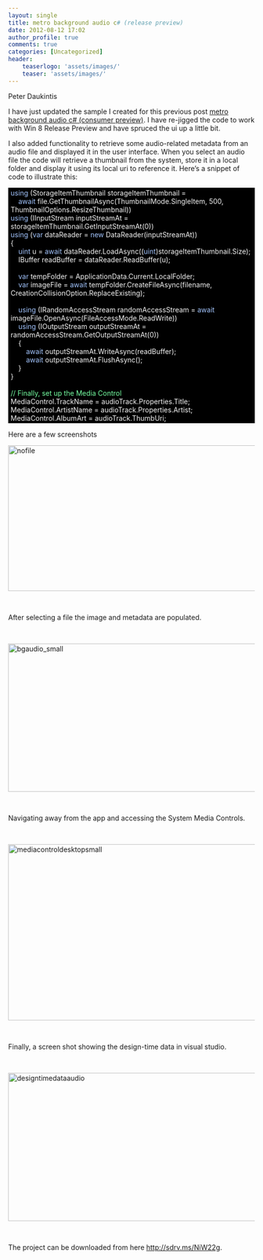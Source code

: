 ```yaml
---
layout: single
title: metro background audio c# (release preview)
date: 2012-08-12 17:02
author_profile: true
comments: true
categories: [Uncategorized]
header:
    teaserlogo: 'assets/images/'
    teaser: 'assets/images/'
---
```

<p>Peter Daukintis</p>  <p>I have just updated the sample I created for this previous post <a href="http://babaandthepigman.wordpress.com/2012/03/17/metro-background-audio-c-consumer-preview/" target="_blank">metro background audio c# (consumer preview)</a>. I have re-jigged the code to work with Win 8 Release Preview and have spruced the ui up a little bit. </p>  <p>I also added functionality to retrieve some audio-related metadata from an audio file and displayed it in the user interface. When you select an audio file the code will retrieve a thumbnail from the system, store it in a local folder and display it using its local uri to reference it. Here’s a snippet of code to illustrate this: </p>  <p>   <div style="margin:0;display:inline;float:none;padding:0;" id="scid:9ce6104f-a9aa-4a17-a79f-3a39532ebf7c:725d912a-24e0-4bde-a1a6-e41a387a1be5" class="wlWriterEditableSmartContent"> <div class="le-pavsc-container"> <div style="background-color:#000000;max-height:500px;overflow:auto;padding:2px 5px;"><span style="color:#f3f3f3;"></span><span style="color:#a2c4fd;">using</span><span style="color:#f3f3f3;"> (StorageItemThumbnail storageItemThumbnail =</span><br>     <span style="color:#f3f3f3;"></span><span style="color:#a2c4fd;">await</span><span style="color:#f3f3f3;"> file.GetThumbnailAsync(ThumbnailMode.SingleItem, 500, ThumbnailOptions.ResizeThumbnail))</span><br> <span style="color:#f3f3f3;"></span><span style="color:#a2c4fd;">using</span><span style="color:#f3f3f3;"> (IInputStream inputStreamAt = storageItemThumbnail.GetInputStreamAt(0))</span><br> <span style="color:#f3f3f3;"></span><span style="color:#a2c4fd;">using</span><span style="color:#f3f3f3;"> (</span><span style="color:#a2c4fd;">var</span><span style="color:#f3f3f3;"> dataReader = </span><span style="color:#a2c4fd;">new</span><span style="color:#f3f3f3;"> DataReader(inputStreamAt))</span><br> <span style="color:#f3f3f3;">{</span><br>     <span style="color:#f3f3f3;"></span><span style="color:#a2c4fd;">uint</span><span style="color:#f3f3f3;"> u = </span><span style="color:#a2c4fd;">await</span><span style="color:#f3f3f3;"> dataReader.LoadAsync((</span><span style="color:#a2c4fd;">uint</span><span style="color:#f3f3f3;">)storageItemThumbnail.Size);</span><br>     <span style="color:#f3f3f3;">IBuffer readBuffer = dataReader.ReadBuffer(u);</span><br> <br>     <span style="color:#f3f3f3;"></span><span style="color:#a2c4fd;">var</span><span style="color:#f3f3f3;"> tempFolder = ApplicationData.Current.LocalFolder;</span><br>     <span style="color:#f3f3f3;"></span><span style="color:#a2c4fd;">var</span><span style="color:#f3f3f3;"> imageFile = </span><span style="color:#a2c4fd;">await</span><span style="color:#f3f3f3;"> tempFolder.CreateFileAsync(filename, CreationCollisionOption.ReplaceExisting);</span><br> <br>     <span style="color:#f3f3f3;"></span><span style="color:#a2c4fd;">using</span><span style="color:#f3f3f3;"> (IRandomAccessStream randomAccessStream = </span><span style="color:#a2c4fd;">await</span><span style="color:#f3f3f3;"> imageFile.OpenAsync(FileAccessMode.ReadWrite))</span><br>     <span style="color:#f3f3f3;"></span><span style="color:#a2c4fd;">using</span><span style="color:#f3f3f3;"> (IOutputStream outputStreamAt = randomAccessStream.GetOutputStreamAt(0))</span><br>     <span style="color:#f3f3f3;">{</span><br>         <span style="color:#f3f3f3;"></span><span style="color:#a2c4fd;">await</span><span style="color:#f3f3f3;"> outputStreamAt.WriteAsync(readBuffer);</span><br>         <span style="color:#f3f3f3;"></span><span style="color:#a2c4fd;">await</span><span style="color:#f3f3f3;"> outputStreamAt.FlushAsync();</span><br>     <span style="color:#f3f3f3;">}</span><br> <span style="color:#f3f3f3;">}</span><br> <br> <span style="color:#f3f3f3;"></span><span style="color:#75ffa2;">// Finally, set up the Media Control</span><br> <span style="color:#f3f3f3;">MediaControl.TrackName = audioTrack.Properties.Title;</span><br> <span style="color:#f3f3f3;">MediaControl.ArtistName = audioTrack.Properties.Artist;</span><br> <span style="color:#f3f3f3;">MediaControl.AlbumArt = audioTrack.ThumbUri;</span></div> </div> </div> </p>  <p>Here are a few screenshots </p>  <p><a href="{{ site.baseurl }}/assets/images/2012/08/nofile.png"><img style="background-image:none;border-bottom:0;border-left:0;padding-left:0;padding-right:0;display:block;float:none;margin-left:auto;border-top:0;margin-right:auto;border-right:0;padding-top:0;" title="nofile" border="0" alt="nofile" src="{{ site.baseurl }}/assets/images/2012/08/nofile_thumb.png" width="506" height="297" /></a></p>  <p>&#160;</p>  <p>After selecting a file the image and metadata are populated.</p>  <p>&#160;</p>  <p><a href="{{ site.baseurl }}/assets/images/2012/08/bgaudio_small.png"><img style="background-image:none;border-bottom:0;border-left:0;padding-left:0;padding-right:0;display:block;float:none;margin-left:auto;border-top:0;margin-right:auto;border-right:0;padding-top:0;" title="bgaudio_small" border="0" alt="bgaudio_small" src="{{ site.baseurl }}/assets/images/2012/08/bgaudio_small_thumb.png" width="515" height="302" /></a></p>  <p>&#160;</p>  <p>Navigating away from the app and accessing the System Media Controls.</p>  <p>&#160;</p>  <p><a href="{{ site.baseurl }}/assets/images/2012/08/mediacontroldesktopsmall.png"><img style="background-image:none;border-bottom:0;border-left:0;padding-left:0;padding-right:0;display:block;float:none;margin-left:auto;border-top:0;margin-right:auto;border-right:0;padding-top:0;" title="mediacontroldesktopsmall" border="0" alt="mediacontroldesktopsmall" src="{{ site.baseurl }}/assets/images/2012/08/mediacontroldesktopsmall_thumb.png" width="518" height="359" /></a></p>  <p>&#160;</p>  <p>Finally, a screen shot showing the design-time data in visual studio.</p>  <p>&#160;</p>  <p><a href="{{ site.baseurl }}/assets/images/2012/08/designtimedataaudio.png"><img style="background-image:none;border-bottom:0;border-left:0;padding-left:0;padding-right:0;display:block;float:none;margin-left:auto;border-top:0;margin-right:auto;border-right:0;padding-top:0;" title="designtimedataaudio" border="0" alt="designtimedataaudio" src="{{ site.baseurl }}/assets/images/2012/08/designtimedataaudio_thumb.png" width="505" height="302" /></a></p>        <p>&#160;</p>  <p>The project can be downloaded from here <a title="http://sdrv.ms/NiW22g" href="http://sdrv.ms/NiW22g">http://sdrv.ms/NiW22g</a>.</p>
